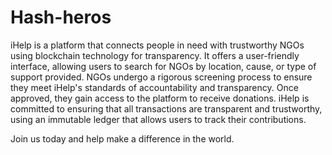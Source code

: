 # Hash-heros

iHelp is a platform that connects people in need with trustworthy NGOs using blockchain technology for transparency.
It offers a user-friendly interface, allowing users to search for NGOs by location, cause, or type of support provided. NGOs undergo a rigorous screening process to ensure they meet iHelp's standards of accountability and transparency. 
Once approved, they gain access to the platform to receive donations. 
iHelp is committed to ensuring that all transactions are transparent and trustworthy, using an immutable ledger that allows users to track their contributions. 

Join us today and help make a difference in the world.
